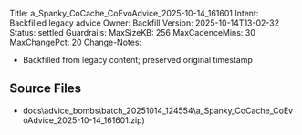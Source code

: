 Title: a_Spanky_CoCache_CoEvoAdvice_2025-10-14_161601
Intent: Backfilled legacy advice
Owner: Backfill
Version: 2025-10-14T13-02-32
Status: settled
Guardrails:
  MaxSizeKB: 256
  MaxCadenceMins: 30
  MaxChangePct: 20
Change-Notes:
  - Backfilled from legacy content; preserved original timestamp

## Source Files
- docs\advice_bombs\batch_20251014_124554\a_Spanky_CoCache_CoEvoAdvice_2025-10-14_161601.zip)
